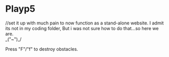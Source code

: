 # Playp5
//set it up with much pain to now function as a stand-alone website. I admit its not in my coding folder, But i was not sure how to do that...so here we are.           
\_("~")_/

Press "F"/"f" to destroy obstacles. 
